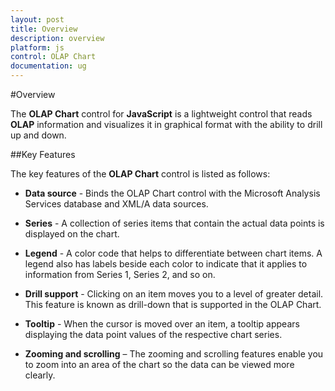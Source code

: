 ```yaml
---
layout: post
title: Overview
description: overview
platform: js
control: OLAP Chart
documentation: ug
---
```


#Overview

The **OLAP Chart** control for **JavaScript** is a lightweight control that reads **OLAP** information and visualizes it in graphical format with the ability to drill up and down.

##Key Features

The key features of the **OLAP Chart** control is listed as follows:

* **Data source** - Binds the OLAP Chart control with the Microsoft Analysis Services database and XML/A data sources.

* **Series** - A collection of series items that contain the actual data points is displayed on the chart.

* **Legend** - A color code that helps to differentiate between chart items. A legend also has labels beside each color to indicate that it applies to information from Series 1, Series 2, and so on.

* **Drill support** - Clicking on an item moves you to a level of greater detail. This feature is known as drill-down that is supported in the OLAP Chart. 

* **Tooltip** - When the cursor is moved over an item, a tooltip appears displaying the data point values of the respective chart series.

* **Zooming and scrolling** – The zooming and scrolling features enable you to zoom into an area of the chart so the data can be viewed more clearly.



